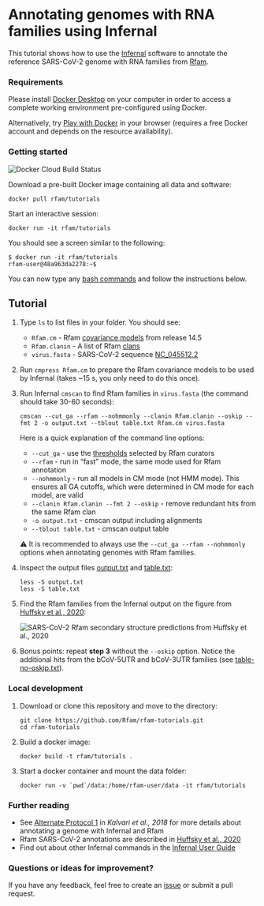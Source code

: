 # Annotating genomes with RNA families using Infernal

This tutorial shows how to use the [Infernal](http://eddylab.org/infernal) software to annotate the reference SARS-CoV-2 genome with RNA families from [Rfam](https://rfam.org).

### Requirements

Please install [Docker Desktop](https://www.docker.com/products/docker-desktop) on your computer in order to access a complete working environment pre-configured using Docker.

Alternatively, try [Play with Docker](https://labs.play-with-docker.com/) in your browser (requires a free Docker account and depends on the resource availability).

### Getting started

![Docker Cloud Build Status](https://img.shields.io/docker/cloud/build/rfam/tutorials)

Download a pre-built Docker image containing all data and software:

```
docker pull rfam/tutorials
```

Start an interactive session:

```
docker run -it rfam/tutorials
```

You should see a screen similar to the following:

```
$ docker run -it rfam/tutorials
rfam-user@48a963da2278:~$
```

You can now type any [bash commands](https://www.educative.io/blog/bash-shell-command-cheat-sheet) and follow the instructions below.

## Tutorial

1. Type `ls` to list files in your folder. You should see:

    - `Rfam.cm` - Rfam [covariance models](https://docs.rfam.org/en/latest/glossary.html#covariance-model-cm) from release 14.5
    - `Rfam.clanin` - A list of Rfam [clans](https://docs.rfam.org/en/latest/glossary.html#clan)
    - `virus.fasta` - SARS-CoV-2 sequence [NC_045512.2](https://www.ncbi.nlm.nih.gov/nuccore/NC_045512.2)

2. Run `cmpress Rfam.cm` to prepare the Rfam covariance models to be used by Infernal (takes ~15 s, you only need to do this once).

3. Run Infernal `cmscan` to find Rfam families in `virus.fasta` (the command should take 30-60 seconds):

    ```
    cmscan --cut_ga --rfam --nohmmonly --clanin Rfam.clanin --oskip --fmt 2 -o output.txt --tblout table.txt Rfam.cm virus.fasta
    ```

    Here is a quick explanation of the command line options:

    - `--cut_ga` - use the [thresholds](https://docs.rfam.org/en/latest/glossary.html#gathering-cutoff) selected by Rfam curators
    - `--rfam` - run in “fast” mode, the same mode used for Rfam annotation
    - `--nohmmonly` - run all models in CM mode (not HMM mode). This ensures all GA cutoffs, which were determined in CM mode for each model, are valid
    - `--clanin Rfam.clanin --fmt 2 --oskip` - remove redundant hits from the same Rfam clan
    - `-o output.txt` - cmscan output including alignments
    - `--tblout table.txt` - cmscan output table    

    :warning: It is recommended to always use the `--cut_ga --rfam --nohmmonly` options when annotating genomes with Rfam families.

4. Inspect the output files [output.txt](./data/output.txt) and [table.txt](./data/table.txt):

    ```
    less -S output.txt
    less -S table.txt
    ```

5. Find the Rfam families from the Infernal output on the figure from [Huffsky et al., 2020](https://www.ncbi.nlm.nih.gov/pmc/articles/PMC7665365/):

    ![SARS-CoV-2 Rfam secondary structure predictions from Huffsky et al., 2020](https://www.ncbi.nlm.nih.gov/pmc/articles/PMC7665365/bin/bbaa232f5.jpg)

6.  Bonus points: repeat **step 3** without the `--oskip` option. Notice the additional hits from the bCoV-5UTR and bCoV-3UTR families (see [table-no-oskip.txt](./data/table-no-oskip.txt)).

### Local development

1. Download or clone this repository and move to the directory:
    ```
    git clone https://github.com/Rfam/rfam-tutorials.git
    cd rfam-tutorials
    ```

2. Build a docker image:
    ```
    docker build -t rfam/tutorials .
    ```

3. Start a docker container and mount the data folder:
    ```
    docker run -v `pwd`/data:/home/rfam-user/data -it rfam/tutorials
    ```

### Further reading

- See [Alternate Protocol 1](https://www.ncbi.nlm.nih.gov/pmc/articles/PMC6754622/) in _Kalvari et al., 2018_ for more details about annotating a genome with Infernal and Rfam
- Rfam SARS-CoV-2 annotations are described in [Huffsky et al., 2020](https://www.ncbi.nlm.nih.gov/pmc/articles/PMC7665365/)
- Find out about other Infernal commands in the [Infernal User Guide](http://eddylab.org/infernal/Userguide.pdf)

### Questions or ideas for improvement?

If you have any feedback, feel free to create an [issue](https://github.com/rfam/rfam-tutorials/issues) or submit a pull request.
